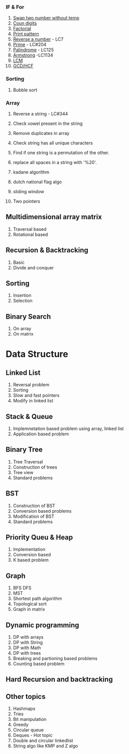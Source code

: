 ### IF & For
1. [Swap two number without temp](https://srimuthurajesh.github.io/Tech-Notes/Computer%20science/DSA-problems-solutions/if-for#swap-without-temp)
2. [Coun digits](https://srimuthurajesh.github.io/Tech-Notes/Computer%20science/DSA-problems-solutions/if-for#count-digits)
3. [Factorial](https://srimuthurajesh.github.io/Tech-Notes/Computer%20science/DSA-problems-solutions/if-for#factorial)
4. [Print pattern](https://srimuthurajesh.github.io/Tech-Notes/Computer%20science/DSA-problems-solutions/if-for#print-astreik-pattern)
5. [Reverse a number](https://srimuthurajesh.github.io/Tech-Notes/Computer%20science/DSA-problems-solutions/if-for#reverse-a-number) - LC7
6. [Prime](https://srimuthurajesh.github.io/Tech-Notes/Computer%20science/DSA-problems-solutions/if-for#prime) - LC#204
7. [Palindrome](https://srimuthurajesh.github.io/Tech-Notes/Computer%20science/DSA-problems-solutions/if-for#palindrome) - LC125
8. [Armstrong](https://srimuthurajesh.github.io/Tech-Notes/Computer%20science/DSA-problems-solutions/if-for#armsstrong) -LC1134
9. [LCM](https://srimuthurajesh.github.io/Tech-Notes/Computer%20science/DSA-problems-solutions/if-for#lcm)
10. [GCD/HCF](https://srimuthurajesh.github.io/Tech-Notes/Computer%20science/DSA-problems-solutions/if-for#gcdhcf)

### Sorting
1. Bubble sort


### Array
1. Reverse a string - LC#344
2. Check vowel present in the string 
3. Remove duplicates in array
4. Check string has all unique characters
5. Find if one string is a permutation of the other.
6. replace all spaces in a string with '%20'. 

1. kadane algorithm
2. dutch national flag algo
3. sliding window
4. Two pointers

## Multidimensional array matrix
1. Traversal based
2. Rotational based

## Recursion & Backtracking
1. Basic
2. Divide and conquer

## Sorting
1. Insertion
2. Selection

   
## Binary Search
1. On array
2. On matrix

# Data Structure
## Linked List
1. Reversal problem
2. Sorting
3. Slow and fast pointers
4. Modify in linked list

## Stack & Queue
1. Implemnetation based problem using array, linked list
2. Application based problem

## Binary Tree
1. Tree Traversal
2. Construction of trees
3. Tree view
4. Standard problems

## BST
1. Construction of BST
2. Conversion based problems
3. Modification of BST
4. Standard problems
   
## Priority Queu & Heap
1. Implementation
2. Conversion based
3. K based problem

## Graph
1. BFS DFS
2. MST
3. Shortest path algorithm
4. Topological sort
5. Graph in matrix

## Dynamic programming
1. DP with arrays
2. DP with String
3. DP with Math
4. DP with trees
5. Breaking and partioning based problems
6. Counting based problem

## Hard Recursion and backtracking

## Other topics
1. Hashmaps
2. Tries
3. Bit manipulation
4. Greedy
5. Circular queue
6. Deques - Hot topic
7. Double and circular linkedlist
8. String algo like KMP and Z algo




